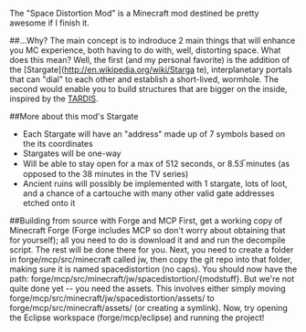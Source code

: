 The "Space Distortion Mod" is a Minecraft mod destined be pretty awesome if I finish it.

##...Why?
The main concept is to indroduce 2 main things that will enhance you MC experience, both having to do with, well, distorting space. What does this
mean? Well, the first (and my personal favorite) is the addition of the [Stargate](http://en.wikipedia.org/wiki/Starga
te), interplanetary portals that can "dial" to each other and establish a short-lived, wormhole. The second would enable you to build structures
that are bigger on the inside, inspired by the [TARDIS](http://en.wikipedia.org/wiki/TARDIS).

##More about this mod's Stargate
- Each Stargate will have an "address" made up of 7 symbols based on the its coordinates
- Stargates will be one-way
- Will be able to stay open for a max of 512 seconds, or 8.53̅ minutes (as opposed to the 38 minutes in the TV series)
- Ancient ruins will possibly be implemented with 1 stargate, lots of loot, and a chance of a cartouche with many other valid gate addresses
etched onto it

##Building from source with Forge and MCP
First, get a working copy of Minecraft Forge (Forge includes MCP so don't worry about obtaining that for yourself); all you need to do is download
it and and run the decompile script. The rest will be done there for you.
Next, you need to create a folder in forge/mcp/src/minecraft called jw, then copy the git repo into that folder, making sure it is named
spacedistortion (no caps). You should now have the path: forge/mcp/src/minecraft/jw/spacedistortion/{modstuff}. But we're not quite done yet --
you need the assets. This involves either simply moving forge/mcp/src/minecraft/jw/spacedistortion/assets/ to forge/mcp/src/minecraft/assets/ (or
creating a symlink). Now, try opening the Eclipse workspace (forge/mcp/eclipse) and running the project!